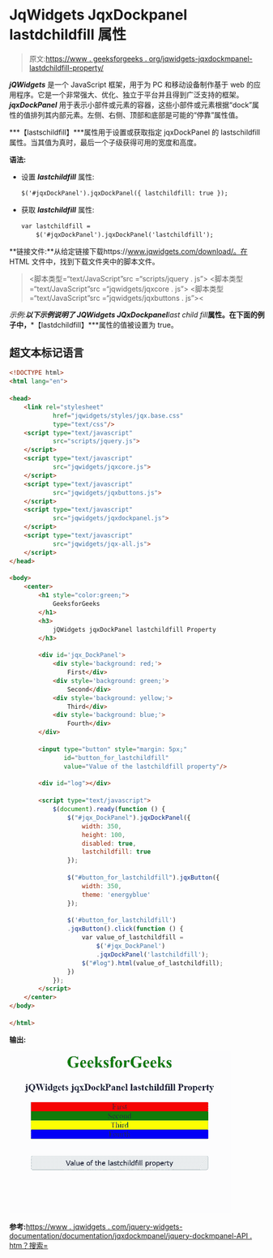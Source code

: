 # JqWidgets JqxDockpanel lastdchildfill 属性

> 原文:[https://www . geeksforgeeks . org/jqwidgets-jqxdockmpanel-lastdchildfill-property/](https://www.geeksforgeeks.org/jqwidgets-jqxdockpanel-lastchildfill-property/)

***jQWidgets*** 是一个 JavaScript 框架，用于为 PC 和移动设备制作基于 web 的应用程序。它是一个非常强大、优化、独立于平台并且得到广泛支持的框架。 ***jqxDockPanel*** 用于表示小部件或元素的容器，这些小部件或元素根据“dock”属性的值排列其内部元素。左侧、右侧、顶部和底部是可能的“停靠”属性值。

***【lastschildfill】***属性用于设置或获取指定 jqxDockPanel 的 lastschildfill 属性。当其值为真时，最后一个子级获得可用的宽度和高度。

**语法:**

*   设置 ***lastchildfill*** 属性:

    ```html
    $('#jqxDockPanel').jqxDockPanel({ lastchildfill: true });  
    ```

*   获取 ***lastchildfill*** 属性:

    ```html
    var lastchildfill = 
        $('#jqxDockPanel').jqxDockPanel('lastchildfill');
    ```

**链接文件:**从给定链接下载https://www.jqwidgets.com/download/。在 HTML 文件中，找到下载文件夹中的脚本文件。

> <link rel="”stylesheet”" href="”jqwidgets/styles/jqx.base.css”" type="”text/css”">
> <脚本类型=“text/JavaScript”src =“scripts/jquery . js”></script>
> <脚本类型=“text/JavaScript”src =“jqwidgets/jqxcore . js”></script>
> <脚本类型=“text/JavaScript”src =“jqwidgets/jqxbuttons . js”><

**示例:**以下示例说明了 JQWidgets JQxDockpanel***last child fill***属性。在下面的例子中，***【lastdchildfill】***属性的值被设置为 true。

## 超文本标记语言

```html
<!DOCTYPE html>
<html lang="en">

<head>
    <link rel="stylesheet" 
            href="jqwidgets/styles/jqx.base.css" 
            type="text/css"/>
    <script type="text/javascript" 
            src="scripts/jquery.js">
    </script>
    <script type="text/javascript" 
            src="jqwidgets/jqxcore.js">
    </script>
    <script type="text/javascript" 
            src="jqwidgets/jqxbuttons.js">
    </script>
    <script type="text/javascript" 
            src="jqwidgets/jqxdockpanel.js">
    </script>
    <script type="text/javascript" 
            src="jqwidgets/jqx-all.js">
    </script>
</head>

<body>
    <center>
        <h1 style="color:green;">
            GeeksforGeeks
        </h1>
        <h3>
            jQWidgets jqxDockPanel lastchildfill Property
        </h3>

        <div id='jqx_DockPanel'>
            <div style='background: red;'>
                First</div>
            <div style='background: green;'>
                Second</div>
            <div style='background: yellow;'>
                Third</div>
            <div style='background: blue;'>
                Fourth</div>
        </div>

        <input type="button" style="margin: 5px;" 
               id="button_for_lastchildfill" 
               value="Value of the lastchildfill property"/>

        <div id="log"></div>

        <script type="text/javascript">
            $(document).ready(function () {
                $("#jqx_DockPanel").jqxDockPanel({
                    width: 350,
                    height: 100,
                    disabled: true,
                    lastchildfill: true
                });

                $("#button_for_lastchildfill").jqxButton({
                    width: 350,
                    theme: 'energyblue'
                });

                $('#button_for_lastchildfill')
                .jqxButton().click(function () {
                    var value_of_lastchildfill =
                        $('#jqx_DockPanel')
                        .jqxDockPanel('lastchildfill');
                    $("#log").html(value_of_lastchildfill);
                })
            });
        </script>
    </center>
</body>

</html>
```

**输出:**

![](img/f925ef7e91f652401183c3a70ff3d790.png)

**参考:**[https://www . jqwidgets . com/jquery-widgets-documentation/documentation/jqxdockmpanel/jquery-dockmpanel-API . htm？搜索=](https://www.jqwidgets.com/jquery-widgets-documentation/documentation/jqxdockpanel/jquery-dockpanel-api.htm?search=)